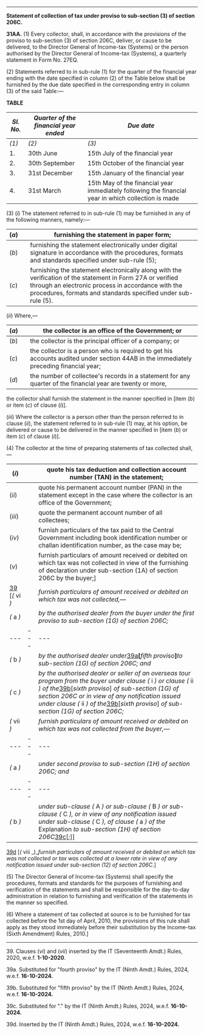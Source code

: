 ****

**Statement of collection of tax under proviso to sub-section (3) of section 206C.**

**31AA.** (1) Every collector, shall, in accordance with the provisions of the proviso to sub-section (3) of section 206C, deliver, or cause to be delivered, to the Director General of Income-tax (Systems) or the person authorised by the Director General of Income-tax (Systems), a quarterly statement in Form No. 27EQ.

(2) Statements referred to in sub-rule (1) for the quarter of the financial year ending with the date specified in column (2) of the Table below shall be furnished by the due date specified in the corresponding entry in column (3) of the said Table:—

**TABLE**

 _Sl. No._| _Quarter of the financial year ended_|  _Due date_  
---|---|---  
 _(1)_| _(2)_| _(3)_  
1.| 30th June| 15th July of the financial year  
2.| 30th September| 15th October of the financial year  
3.| 31st December| 15th January of the financial year  
4.| 31st March| 15th May of the financial year immediately following the financial year in which collection is made  
  
(3) (_i_) The statement referred to in sub-rule (1) may be furnished in any of the following manners, namely:—

(_a_)|  | furnishing the statement in paper form;  
---|---|---  
(_b_)|  | furnishing the statement electronically under digital signature in accordance with the procedures, formats and standards specified under sub-rule (5);  
(_c_)|  | furnishing the statement electronically along with the verification of the statement in Form 27A or verified through an electronic process in accordance with the procedures, formats and standards specified under sub-rule (5).  
  
(_ii_) Where,—

(_a_)|  | the collector is an office of the Government; or  
---|---|---  
(_b_)|  | the collector is the principal officer of a company; or  
(_c_)|  | the collector is a person who is required to get his accounts audited under section 44AB in the immediately preceding financial year;  
(_d_)|  | the number of collectee's records in a statement for any quarter of the financial year are twenty or more,  
  
the collector shall furnish the statement in the manner specified in [item (_b_) or item (_c_) of clause (_i_)].

(_iii_) Where the collector is a person other than the person referred to in clause (_ii_), the statement referred to in sub-rule (1) may, at his option, be delivered or cause to be delivered in the manner specified in [item (_b_) or item (_c_) of clause (_i_)].

(4) The collector at the time of preparing statements of tax collected shall,—

(_i_)|  | quote his tax deduction and collection account number (TAN) in the statement;  
---|---|---  
(_ii_)|  | quote his permanent account number (PAN) in the statement except in the case where the collector is an office of the Government;  
(_iii_)|  | quote the permanent account number of all collectees;  
(_iv_)|  | furnish particulars of the tax paid to the Central Government including book identification number or challan identification number, as the case may be;  
(_v_)|  | furnish particulars of amount received or debited on which tax was not collected in view of the furnishing of declaration under sub-section (1A) of section 206C by the buyer;]  
[39](javascript:ShowFootnote\('fn8'\);) [_(_ vi _)_|  |  _furnish particulars of amount received or debited on which tax was not collected,—_  
 _(_ a _)_|  |  _by the authorised dealer from the buyer under the first proviso to sub-section (1G) of section 206C;_  
---|---|---  
_(_ b _)_|  |  _by the authorised dealer under_[39a](javascript:ShowFootnote\('fn9'\);)**[**_fifth proviso_**]**_to sub-section (1G) of section 206C; and_  
 _(_ c _)_|  |  _by the authorised dealer or seller of an overseas tour program from the buyer under clause (_ i _) or clause (_ ii _) of the_[39b](javascript:ShowFootnote\('fn10'\);)[_sixth proviso_] _of sub-section (1G) of section 206C or in view of any notification issued under clause (_ ii _) of the_[39b](javascript:ShowFootnote\('fn10'\);)[_sixth proviso_] _of sub-section (1G) of section 206C;_  
_(_ vii _)_|  |  _furnish particulars of amount received or debited on which tax was not collected from the buyer,—_  
---|---|---  
 _(_ a _)_|  |  _under second proviso to sub-section (1H) of section 206C; and_  
---|---|---  
 _(_ b _)_|  |  _under sub-clause (_ A _) or sub-clause (_ B _) or sub-clause (_ C _), or in view of any notification issued under sub-clause (_ C _), of clause (_ a _) of the_ Explanation _to sub-section (1H) of section 206C_[39c](javascript:ShowFootnote\('fn11'\);)[_;_]]  
  
[39d](javascript:ShowFootnote\('fn12'\);) [_(_ viii _)__furnish particulars of amount received or debited on which tax was not collected or tax was collected at a lower rate in view of any notification issued under sub-section (12) of section 206C_.]

(5) The Director General of Income-tax (Systems) shall specify the procedures, formats and standards for the purposes of furnishing and verification of the statements and shall be responsible for the day-to-day administration in relation to furnishing and verification of the statements in the manner so specified.

(6) Where a statement of tax collected at source is to be furnished for tax collected before the 1st day of April, 2010, the provisions of this rule shall apply as they stood immediately before their substitution by the Income-tax (Sixth Amendment) Rules, 2010.]

* * *

39\. Clauses (_vi_) and (_vii_) inserted by the IT (Seventeenth Amdt.) Rules, 2020, w.e.f. **1-10-2020**.

39a. Substituted for "fourth proviso" by the IT (Ninth Amdt.) Rules, 2024, w.e.f. **16-10-2024.**

39b. Substituted for "fifth proviso" by the IT (Ninth Amdt.) Rules, 2024, w.e.f. **16-10-2024.**

39c. Substituted for "." by the IT (Ninth Amdt.) Rules, 2024, w.e.f. **16-10-2024.**

39d. Inserted by the IT (Ninth Amdt.) Rules, 2024, w.e.f. **16-10-2024.**